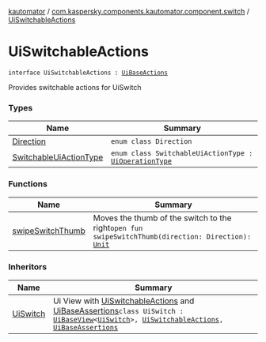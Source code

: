 [kautomator](../../index.md) / [com.kaspersky.components.kautomator.component.switch](../index.md) / [UiSwitchableActions](./index.md)

# UiSwitchableActions

`interface UiSwitchableActions : `[`UiBaseActions`](../../com.kaspersky.components.kautomator.component.common.actions/-ui-base-actions/index.md)

Provides switchable actions for UiSwitch

### Types

| Name | Summary |
|---|---|
| [Direction](-direction/index.md) | `enum class Direction` |
| [SwitchableUiActionType](-switchable-ui-action-type/index.md) | `enum class SwitchableUiActionType : `[`UiOperationType`](../../com.kaspersky.components.kautomator.intercept.operation/-ui-operation-type/index.md) |

### Functions

| Name | Summary |
|---|---|
| [swipeSwitchThumb](swipe-switch-thumb.md) | Moves the thumb of the switch to the right`open fun swipeSwitchThumb(direction: Direction): `[`Unit`](https://kotlinlang.org/api/latest/jvm/stdlib/kotlin/-unit/index.html) |

### Inheritors

| Name | Summary |
|---|---|
| [UiSwitch](../-ui-switch/index.md) | Ui View with [UiSwitchableActions](./index.md) and [UiBaseAssertions](../../com.kaspersky.components.kautomator.component.common.assertions/-ui-base-assertions/index.md)`class UiSwitch : `[`UiBaseView`](../../com.kaspersky.components.kautomator.component.common.views/-ui-base-view/index.md)`<`[`UiSwitch`](../-ui-switch/index.md)`>, `[`UiSwitchableActions`](./index.md)`, `[`UiBaseAssertions`](../../com.kaspersky.components.kautomator.component.common.assertions/-ui-base-assertions/index.md) |
